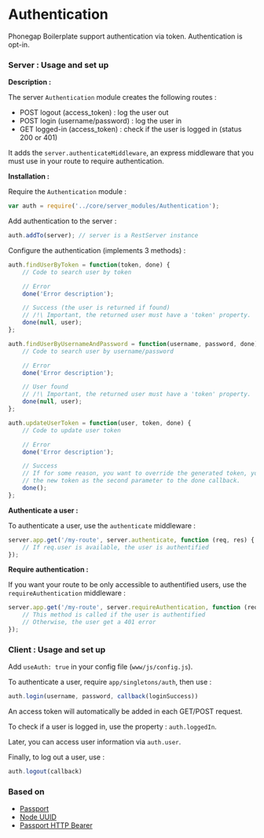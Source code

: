 # Authentication

Phonegap Boilerplate support authentication via token. Authentication is opt-in.

### Server : Usage and set up

__Description :__

The server `Authentication` module creates the following routes :

- POST logout (access_token) : log the user out
- POST login (username/password) : log the user in
- GET logged-in (access_token) : check if the user is logged in (status 200 or 401)

It adds the `server.authenticateMiddleware`, an express middleware that you must use in your route to require authentication.

__Installation :__

Require the `Authentication` module :

```js
var auth = require('../core/server_modules/Authentication');
```

Add authentication to the server :

```js
auth.addTo(server); // server is a RestServer instance
```

Configure the authentication (implements 3 methods) :

```js
auth.findUserByToken = function(token, done) {
    // Code to search user by token

    // Error
    done('Error description');

    // Success (the user is returned if found)
    // /!\ Important, the returned user must have a 'token' property.
    done(null, user);
};
```

```js
auth.findUserByUsernameAndPassword = function(username, password, done) {
    // Code to search user by username/password

    // Error
    done('Error description');

    // User found
    // /!\ Important, the returned user must have a 'token' property.
    done(null, user);
};
```

```js
auth.updateUserToken = function(user, token, done) {
    // Code to update user token

    // Error
    done('Error description');

    // Success
    // If for some reason, you want to override the generated token, you can pass
    // the new token as the second parameter to the done callback.
    done();
};
```

__Authenticate a user :__

To authenticate a user, use the `authenticate` middleware :

```js
server.app.get('/my-route', server.authenticate, function (req, res) {
    // If req.user is available, the user is authentified
});
```

__Require authentication :__

If you want your route to be only accessible to authentified users, use the `requireAuthentication` middleware :

```js
server.app.get('/my-route', server.requireAuthentication, function (req, res) {
    // This method is called if the user is authentified
    // Otherwise, the user get a 401 error
});
```


### Client : Usage and set up

Add `useAuth: true` in your config file (`www/js/config.js`).

To authenticate a user, require `app/singletons/auth`, then use :

```js
auth.login(username, password, callback(loginSuccess))
```

An access token will automatically be added in each GET/POST request.

To check if a user is logged in, use the property : `auth.loggedIn`.

Later, you can access user information via `auth.user`.

Finally, to log out a user, use :

```js
auth.logout(callback)
```

### Based on

- [Passport](http://passportjs.org/)
- [Node UUID](https://github.com/broofa/node-uuid)
- [Passport HTTP Bearer](https://github.com/jaredhanson/passport-http-bearer)
